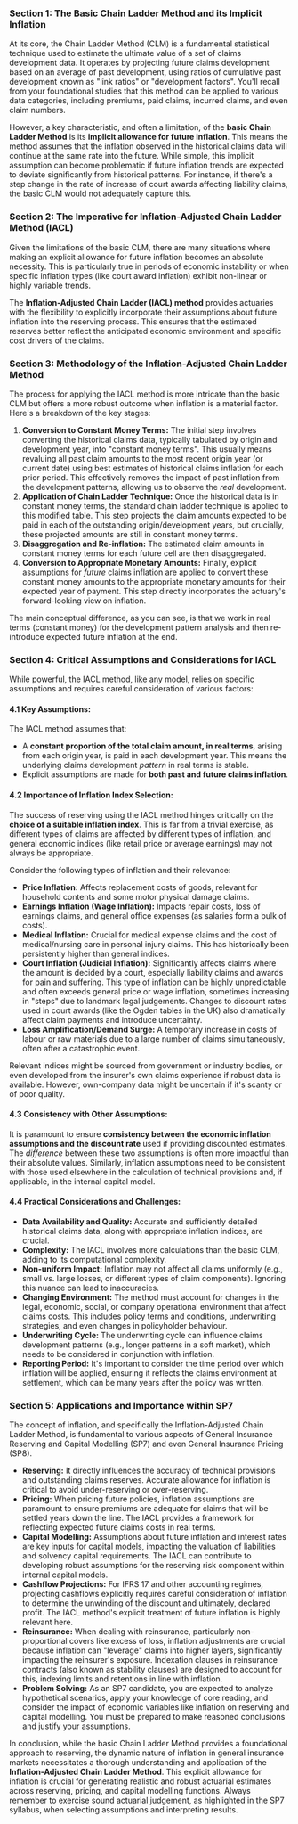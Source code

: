 ### **Section 1: The Basic Chain Ladder Method and its Implicit Inflation**

At its core, the Chain Ladder Method (CLM) is a fundamental statistical technique used to estimate the ultimate value of a set of claims development data. It operates by projecting future claims development based on an average of past development, using ratios of cumulative past development known as "link ratios" or "development factors". You'll recall from your foundational studies that this method can be applied to various data categories, including premiums, paid claims, incurred claims, and even claim numbers.

However, a key characteristic, and often a limitation, of the **basic Chain Ladder Method** is its **implicit allowance for future inflation**. This means the method assumes that the inflation observed in the historical claims data will continue at the same rate into the future. While simple, this implicit assumption can become problematic if future inflation trends are expected to deviate significantly from historical patterns. For instance, if there's a step change in the rate of increase of court awards affecting liability claims, the basic CLM would not adequately capture this.

### **Section 2: The Imperative for Inflation-Adjusted Chain Ladder Method (IACL)**

Given the limitations of the basic CLM, there are many situations where making an explicit allowance for future inflation becomes an absolute necessity. This is particularly true in periods of economic instability or when specific inflation types (like court award inflation) exhibit non-linear or highly variable trends.

The **Inflation-Adjusted Chain Ladder (IACL) method** provides actuaries with the flexibility to explicitly incorporate their assumptions about future inflation into the reserving process. This ensures that the estimated reserves better reflect the anticipated economic environment and specific cost drivers of the claims.

### **Section 3: Methodology of the Inflation-Adjusted Chain Ladder Method**

The process for applying the IACL method is more intricate than the basic CLM but offers a more robust outcome when inflation is a material factor. Here's a breakdown of the key stages:

1. **Conversion to Constant Money Terms:** The initial step involves converting the historical claims data, typically tabulated by origin and development year, into "constant money terms". This usually means revaluing all past claim amounts to the most recent origin year (or current date) using best estimates of historical claims inflation for each prior period. This effectively removes the impact of past inflation from the development patterns, allowing us to observe the *real* development.  
2. **Application of Chain Ladder Technique:** Once the historical data is in constant money terms, the standard chain ladder technique is applied to this modified table. This step projects the claim amounts expected to be paid in each of the outstanding origin/development years, but crucially, these projected amounts are still in constant money terms.  
3. **Disaggregation and Re-inflation:** The estimated claim amounts in constant money terms for each future cell are then disaggregated.  
4. **Conversion to Appropriate Monetary Amounts:** Finally, explicit assumptions for *future* claims inflation are applied to convert these constant money amounts to the appropriate monetary amounts for their expected year of payment. This step directly incorporates the actuary's forward-looking view on inflation.

The main conceptual difference, as you can see, is that we work in real terms (constant money) for the development pattern analysis and then re-introduce expected future inflation at the end.

### **Section 4: Critical Assumptions and Considerations for IACL**

While powerful, the IACL method, like any model, relies on specific assumptions and requires careful consideration of various factors:

#### **4.1 Key Assumptions:**

The IACL method assumes that:

* A **constant proportion of the total claim amount, in real terms**, arising from each origin year, is paid in each development year. This means the underlying claims development *pattern* in real terms is stable.  
* Explicit assumptions are made for **both past and future claims inflation**.

#### **4.2 Importance of Inflation Index Selection:**

The success of reserving using the IACL method hinges critically on the **choice of a suitable inflation index**. This is far from a trivial exercise, as different types of claims are affected by different types of inflation, and general economic indices (like retail price or average earnings) may not always be appropriate.

Consider the following types of inflation and their relevance:

* **Price Inflation:** Affects replacement costs of goods, relevant for household contents and some motor physical damage claims.  
* **Earnings Inflation (Wage Inflation):** Impacts repair costs, loss of earnings claims, and general office expenses (as salaries form a bulk of costs).  
* **Medical Inflation:** Crucial for medical expense claims and the cost of medical/nursing care in personal injury claims. This has historically been persistently higher than general indices.  
* **Court Inflation (Judicial Inflation):** Significantly affects claims where the amount is decided by a court, especially liability claims and awards for pain and suffering. This type of inflation can be highly unpredictable and often exceeds general price or wage inflation, sometimes increasing in "steps" due to landmark legal judgements. Changes to discount rates used in court awards (like the Ogden tables in the UK) also dramatically affect claim payments and introduce uncertainty.  
* **Loss Amplification/Demand Surge:** A temporary increase in costs of labour or raw materials due to a large number of claims simultaneously, often after a catastrophic event.

Relevant indices might be sourced from government or industry bodies, or even developed from the insurer's own claims experience if robust data is available. However, own-company data might be uncertain if it's scanty or of poor quality.

#### **4.3 Consistency with Other Assumptions:**

It is paramount to ensure **consistency between the economic inflation assumptions and the discount rate** used if providing discounted estimates. The *difference* between these two assumptions is often more impactful than their absolute values. Similarly, inflation assumptions need to be consistent with those used elsewhere in the calculation of technical provisions and, if applicable, in the internal capital model.

#### **4.4 Practical Considerations and Challenges:**

* **Data Availability and Quality:** Accurate and sufficiently detailed historical claims data, along with appropriate inflation indices, are crucial.  
* **Complexity:** The IACL involves more calculations than the basic CLM, adding to its computational complexity.  
* **Non-uniform Impact:** Inflation may not affect all claims uniformly (e.g., small vs. large losses, or different types of claim components). Ignoring this nuance can lead to inaccuracies.  
* **Changing Environment:** The method must account for changes in the legal, economic, social, or company operational environment that affect claims costs. This includes policy terms and conditions, underwriting strategies, and even changes in policyholder behaviour.  
* **Underwriting Cycle:** The underwriting cycle can influence claims development patterns (e.g., longer patterns in a soft market), which needs to be considered in conjunction with inflation.  
* **Reporting Period:** It's important to consider the time period over which inflation will be applied, ensuring it reflects the claims environment at settlement, which can be many years after the policy was written.

### **Section 5: Applications and Importance within SP7**

The concept of inflation, and specifically the Inflation-Adjusted Chain Ladder Method, is fundamental to various aspects of General Insurance Reserving and Capital Modelling (SP7) and even General Insurance Pricing (SP8).

* **Reserving:** It directly influences the accuracy of technical provisions and outstanding claims reserves. Accurate allowance for inflation is critical to avoid under-reserving or over-reserving.  
* **Pricing:** When pricing future policies, inflation assumptions are paramount to ensure premiums are adequate for claims that will be settled years down the line. The IACL provides a framework for reflecting expected future claims costs in real terms.  
* **Capital Modelling:** Assumptions about future inflation and interest rates are key inputs for capital models, impacting the valuation of liabilities and solvency capital requirements. The IACL can contribute to developing robust assumptions for the reserving risk component within internal capital models.  
* **Cashflow Projections:** For IFRS 17 and other accounting regimes, projecting cashflows explicitly requires careful consideration of inflation to determine the unwinding of the discount and ultimately, declared profit. The IACL method's explicit treatment of future inflation is highly relevant here.  
* **Reinsurance:** When dealing with reinsurance, particularly non-proportional covers like excess of loss, inflation adjustments are crucial because inflation can "leverage" claims into higher layers, significantly impacting the reinsurer's exposure. Indexation clauses in reinsurance contracts (also known as stability clauses) are designed to account for this, indexing limits and retentions in line with inflation.  
* **Problem Solving:** As an SP7 candidate, you are expected to analyze hypothetical scenarios, apply your knowledge of core reading, and consider the impact of economic variables like inflation on reserving and capital modelling. You must be prepared to make reasoned conclusions and justify your assumptions.

In conclusion, while the basic Chain Ladder Method provides a foundational approach to reserving, the dynamic nature of inflation in general insurance markets necessitates a thorough understanding and application of the **Inflation-Adjusted Chain Ladder Method**. This explicit allowance for inflation is crucial for generating realistic and robust actuarial estimates across reserving, pricing, and capital modelling functions. Always remember to exercise sound actuarial judgement, as highlighted in the SP7 syllabus, when selecting assumptions and interpreting results.

